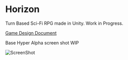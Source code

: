 # Horizon
Turn Based Sci-Fi RPG made in Unity. Work in Progress.

[Game Design Document](https://docs.google.com/document/d/1Caw3FosVD5JMeRcuaQ9D5baiVCoA_uGdO00N-D_RSgo/edit?usp=sharing)

Base Hyper Alpha screen shot WIP

![ScreenShot](https://dl.dropboxusercontent.com/u/185070052/HorizonCurrentScreenShoot.png)

